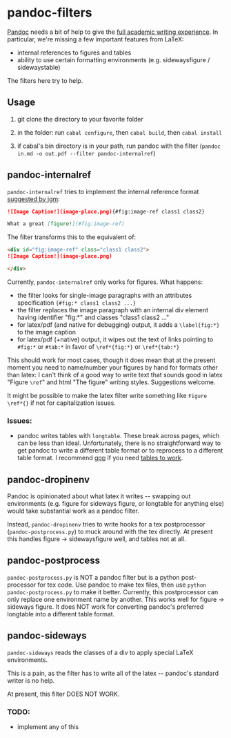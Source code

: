 # pandoc-filters

[Pandoc](http://johnmacfarlane.net/pandoc/) needs a bit of help to give the
[full academic writing experience](https://github.com/jgm/pandoc/issues/813). In
particular, we're missing a few important features from LaTeX:

 -  internal references to figures and tables
 -  ability to use certain formatting environments (e.g. sidewaysfigure
    / sidewaystable)

The filters here try to help.

## Usage

1.  git clone the directory to your favorite folder

2.  in the folder: run `cabal configure`, then `cabal build`, then `cabal install`

3.  if cabal's bin directory is in your path, run pandoc with the filter
    (`pandoc in.md -o out.pdf --filter pandoc-internalref`)

## pandoc-internalref

`pandoc-internalref` tries to implement the internal reference format
[suggested by jgm](https://github.com/jgm/pandoc/issues/813#issuecomment-21417209):

```markdown
![Image Caption!](image-place.png){#fig:image-ref class1 class2}

What a great [figure!](#fig:image-ref)
```

The filter transforms this to the equivalent of:

```markdown
<div id="fig:image-ref" class="class1 class2">
![Image Caption!](image-place.png)

</div>
```

Currently, `pandoc-internalref` only works for figures. What happens:

 -  the filter looks for single-image paragraphs with an attributes specification
    `{#fig:* class1 class2 ...}`
 -  the filter replaces the image paragraph with an internal div element having
    identifier "fig:\*" and classes "class1 class2 ..."
 -  for latex/pdf (and native for debugging) output, it adds a `\label{fig:*}` to
    the image caption
 -  for latex/pdf (+native) output, it wipes out the text of links pointing to
    `#fig:*` or `#tab:*` in favor of `\ref*{fig:*}` or `\ref*{tab:*}`

This should work for most cases, though it does mean that at the present moment
you need to name/number your figures by hand for formats other than latex:
I can't think of a good way to write text that sounds good in latex "Figure
`\ref`" and html "The figure" writing styles. Suggestions welcome.

It might be possible to make the latex filter write something like `Figure
\ref*{}` if not for capitalization issues.

### Issues:

 - pandoc writes tables with `longtable`. These break across pages, which can
    be less than ideal. Unfortunately, there is no straightforward way to get
    pandoc to write a different table format or to reprocess to a different table
    format. I recommend
    [gpp](http://files.nothingisreal.com/software/gpp/gpp.html) if you need
    [tables to
    work](http://randomdeterminism.wordpress.com/2012/06/01/how-i-stopped-worring-and-started-using-markdown-like-tex/).

## pandoc-dropinenv

Pandoc is opinionated about what latex it writes -- swapping out environments
(e.g. figure for sideways figure, or longtable for anything else) would take
substantial work as a pandoc filter.

Instead, `pandoc-dropinenv` tries to write hooks for a tex postprocessor
(`pandoc-postprocess.py`) to muck around with the tex directly. At present this
handles figure -> sidewaysfigure well, and tables not at all.

## pandoc-postprocess

`pandoc-postprocess.py` is NOT a pandoc filter but is a python post-processor
for tex code. Use pandoc to make tex files, then use `python
pandoc-postprocess.py` to make it better. Currently, this postprocessor can
only replace one environment name by another. This works well for figure ->
sideways figure. It does NOT work for converting pandoc's preferred longtable
into a different table format.

## pandoc-sideways

`pandoc-sideways` reads the classes of a div to apply special LaTeX
environments.

This is a pain, as the filter has to write all of the latex -- pandoc's standard
writer is no help.

At present, this filter DOES NOT WORK.

### TODO:

 - implement any of this

